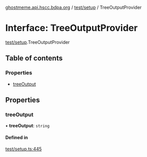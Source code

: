 [ghostmeme.api.hscc.bdpa.org][1] / [test/setup][2] / TreeOutputProvider

# Interface: TreeOutputProvider

[test/setup][2].TreeOutputProvider

## Table of contents

### Properties

- [treeOutput][3]

## Properties

### treeOutput

• **treeOutput**: `string`

#### Defined in

[test/setup.ts:445][4]

[1]: ../README.md
[2]: ../modules/test_setup.md
[3]: test_setup.TreeOutputProvider.md#treeoutput
[4]:
  https://github.com/nhscc/ghostmeme.api.hscc.bdpa.org/blob/ed30678/test/setup.ts#L445
